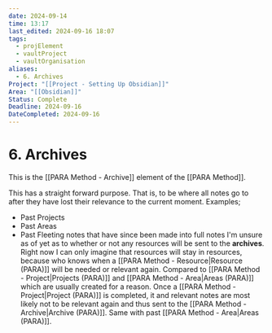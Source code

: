 ```yaml
---
date: 2024-09-14
time: 13:17
last_edited: 2024-09-16 18:07
tags:
  - projElement
  - vaultProject
  - vaultOrganisation
aliases:
  - 6. Archives
Project: "[[Project - Setting Up Obsidian]]"
Area: "[[Obsidian]]"
Status: Complete
Deadline: 2024-09-16
DateCompleted: 2024-09-16
---
```

# 6. Archives
This is the [[PARA Method - Archive]] element of the [[PARA Method]].

This has a straight forward purpose. That is, to be where all notes go to after they have lost their relevance to the current moment.
Examples;
- Past Projects
- Past Areas
- Past Fleeting notes that have since been made into full notes
I'm unsure as of yet as to whether or not any resources will be sent to the **archives**. Right now I can only imagine that resources will stay in resources, because who knows when a [[PARA Method - Resource|Resource (PARA)]] will be needed or relevant again. Compared to [[PARA Method - Project|Projects (PARA)]] and [[PARA Method - Area|Areas (PARA)]] which are usually created for a reason. Once a [[PARA Method - Project|Project (PARA)]] is completed, it and relevant notes are most likely not to be relevant again and thus sent to the [[PARA Method - Archive|Archive (PARA)]]. Same with past [[PARA Method - Area|Areas (PARA)]].
